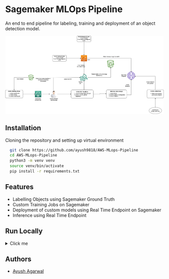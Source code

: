 
# Sagemaker MLOps Pipeline

An end to end pipeline for labeling, training and deployment of an object detection model.

![Image](https://github.com/ayush9818/AWS-MLops-Pipeline/blob/main/configs/flow_chart.png)

## Installation

Cloning the repository and setting up virtual environment

```bash
  git clone https://github.com/ayush9818/AWS-MLops-Pipeline
  cd AWS-MLops-Pipeline
  python3 -m venv venv
  source venv/bin/activate
  pip install -r requirements.txt
```
    
## Features

- Labelling Objects using Sagemaker Ground Truth
- Custom Training Jobs on Sagemaker
- Deployment of custom models using Real Time Endpoint on Sagemaker
- Inference using Real Time Endpoint


## Run Locally
<details>
  <summary>Click me</summary>
  
  ### Labelling Job

  - Upload the Labelling Template [Link](https://github.com/ayush9818/AWS-MLops-Pipeline/blob/main/labelling/configs/instructions.template) on s3 

  - Update the config : [Link](https://github.com/ayush9818/AWS-MLops-Pipeline/blob/main/labelling/configs/labelling_config.json). Config parameters reference : [Link](https://github.com/ayush9818/AWS-MLops-Pipeline/wiki/Sagemaker-Labelling-Jobs#parameters-description-) 
  - To create a labelling job, run the following commands

    ```bash
      cd labelling
      python create_labelling_job.py --cfg configs/labelling_config.json
    ```
  - Now worker will be assigned a labelling job, once the worker complete the task, an output.manifest file will be written on s3 which will be used for model training.
  ----

  ### Training Job 

  #### Building Training Container Image in local
  - Use GPU base image to enable GPU support.
  ```bash
    cd training
    docker build -f Dockerfiles/AwsCPUDockerfile -t <image_name> .
  ```
  #### Pushing the image to ECR
  - Need to add ECR FullAccessRole Policy in Sagemaker IAM Role
  - Login into ECR repo using commands on ECR UI 
  - To tag and push the image, run the following commands 
  ```bash
    docker tag <image_name> <ecr_repo_uri>:<tag_name>
    docker push <ecr_repo_uri>:<tag_name>
  ```

  #### Creating a Training Job on  Sagemaker

  - Prepare a Job Config : [Link](https://github.com/ayush9818/AWS-MLops-Pipeline/blob/main/configs/job_config.json). Parameters Reference : [Link](https://github.com/ayush9818/AWS-MLops-Pipeline/wiki/Sagemaker-Training-Jobs#parameters-description-for-job-config-)
  - Prepare a Train Config : [Link](https://github.com/ayush9818/AWS-MLops-Pipeline/blob/main/data/config.json). Parameters Reference : [Link](https://github.com/ayush9818/AWS-MLops-Pipeline/wiki/Sagemaker-Training-Jobs#parameters-description-for-train-config-)
  - To create a training job, run the following commands
  ```bash
    cd AWS-MLops-Pipeline
    python create_training_job.py --cfg configs/job_config.json
  ```
  ----

  ### Endpoint Deployment
  #### Building Inference Container Image in local
  - Use GPU base image to enable GPU support.
  ```bash
    cd inference
    aws ecr get-login-password --region us-east-1 | docker login --username AWS --password-stdin 763104351884.dkr.ecr.us-east-1.amazonaws.com
    docker build -f Dockerfiles/CpuDockerfile -t <image_name> .
  ```
  #### Pushing the image to ECR
  - Need to add ECR FullAccessRole Policy in Sagemaker IAM Role
  - Login into ECR repo using commands on ECR UI 
  - To tag and push the image, run the following commands 
  ```bash
    docker tag <image_name> <ecr_repo_uri>:<tag_name>
    docker push <ecr_repo_uri>:<tag_name>
  ```

  #### Creating a Real Time Endpoint
  - Prepare an endpoint config : [Link](https://github.com/ayush9818/AWS-MLops-Pipeline/blob/main/configs/endpoint_config.json). Parameters Reference : [Link](https://github.com/ayush9818/AWS-MLops-Pipeline/wiki/Sagemaker-Inference#parameters-description-of-endpoint_config)
  - To create an inference endpoint, run the following commands
  ```bash
    cd AWS-MLops-Pipeline
    python inference_resources.py --cfg configs/endpoint_config.json --action create_endpoint
  ```

  #### Deleting the Endpoint Resources 
  ```bash
    python inference_resources.py --cfg configs/endpoint_config.json --action delete_endpoint
  ```
  ----
  ### Model Inference 
  - Create a inference config : [Link](https://github.com/ayush9818/AWS-MLops-Pipeline/blob/main/configs/inference_config.json). Parameters Reference : [Link](https://github.com/ayush9818/AWS-MLops-Pipeline/wiki/Sagemaker-Inference#parameters-description-of-inference_config)
  ```bash
    cd AWS-MLops-Pipeline
    python invoke_endpoint.py --cfg configs/inference_config.json
  ```
</details>

## Authors

- [Ayush Agarwal](https://www.github.com/ayush9818)

